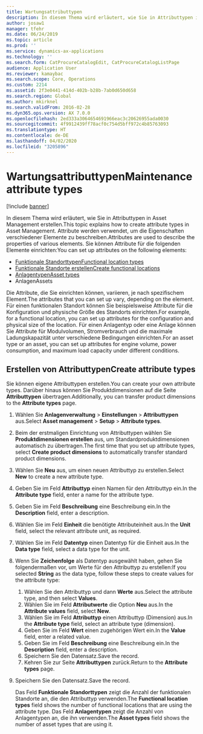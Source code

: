 ```yaml
---
title: Wartungsattributtypen
description: In diesem Thema wird erläutert, wie Sie in Attributtypen in Asset Management erstellen.
author: josaw1
manager: tfehr
ms.date: 06/24/2019
ms.topic: article
ms.prod: ''
ms.service: dynamics-ax-applications
ms.technology: ''
ms.search.form: CatProcureCatalogEdit, CatProcureCatalogListPage
audience: Application User
ms.reviewer: kamaybac
ms.search.scope: Core, Operations
ms.custom: 2214
ms.assetid: 2f3e0441-414d-402b-b28b-7ab0d650d658
ms.search.region: Global
ms.author: mkirknel
ms.search.validFrom: 2016-02-28
ms.dyn365.ops.version: AX 7.0.0
ms.openlocfilehash: 2ed333a3064654691966eac3c20626955ada0030
ms.sourcegitcommit: 4f9912439ff78acf0c754d5bff972c4b85763093
ms.translationtype: HT
ms.contentlocale: de-DE
ms.lasthandoff: 04/02/2020
ms.locfileid: "3205896"
---
```

# <a name="maintenance-attribute-types"></a><span data-ttu-id="09efd-103">Wartungsattributtypen</span><span class="sxs-lookup"><span data-stu-id="09efd-103">Maintenance attribute types</span></span>

[!include [banner](../../includes/banner.md)]

 

<span data-ttu-id="09efd-104">In diesem Thema wird erläutert, wie Sie in Attributtypen in Asset Management erstellen.</span><span class="sxs-lookup"><span data-stu-id="09efd-104">This topic explains how to create attribute types in Asset Management.</span></span> <span data-ttu-id="09efd-105">Attribute werden verwendet, um die Eigenschaften verschiedener Elemente zu beschreiben.</span><span class="sxs-lookup"><span data-stu-id="09efd-105">Attributes are used to describe the properties of various elements.</span></span> <span data-ttu-id="09efd-106">Sie können Attribute für die folgenden Elemente einrichten:</span><span class="sxs-lookup"><span data-stu-id="09efd-106">You can set up attributes on the following elements:</span></span>

- [<span data-ttu-id="09efd-107">Funktionale Standorttypen</span><span class="sxs-lookup"><span data-stu-id="09efd-107">Functional location types</span></span>](../setup-for-functional-locations/functional-location-types.md)
- [<span data-ttu-id="09efd-108">Funktionale Standorte erstellen</span><span class="sxs-lookup"><span data-stu-id="09efd-108">Create functional locations</span></span>](../functional-locations/create-functional-locations.md)
- [<span data-ttu-id="09efd-109">Anlagentypen</span><span class="sxs-lookup"><span data-stu-id="09efd-109">Asset types</span></span>](../setup-for-objects/object-types.md)
- <span data-ttu-id="09efd-110">Anlagen</span><span class="sxs-lookup"><span data-stu-id="09efd-110">Assets</span></span>

<span data-ttu-id="09efd-111">Die Attribute, die Sie einrichten können, variieren, je nach spezifischem Element.</span><span class="sxs-lookup"><span data-stu-id="09efd-111">The attributes that you can set up vary, depending on the element.</span></span> <span data-ttu-id="09efd-112">Für einen funktionalen Standort können Sie beispielsweise Attribute für die Konfiguration und physische Größe des Standorts einrichten.</span><span class="sxs-lookup"><span data-stu-id="09efd-112">For example, for a functional location, you can set up attributes for the configuration and physical size of the location.</span></span> <span data-ttu-id="09efd-113">Für einen Anlagentyp oder eine Anlage können Sie Attribute für Modulvolumen, Stromverbrauch und die maximale Ladungskapazität unter verschiedene Bedingungen einrichten.</span><span class="sxs-lookup"><span data-stu-id="09efd-113">For an asset type or an asset, you can set up attributes for engine volume, power consumption, and maximum load capacity under different conditions.</span></span>

## <a name="create-attribute-types"></a><span data-ttu-id="09efd-114">Erstellen von Attributtypen</span><span class="sxs-lookup"><span data-stu-id="09efd-114">Create attribute types</span></span>

<span data-ttu-id="09efd-115">Sie können eigene Attributtypen erstellen.</span><span class="sxs-lookup"><span data-stu-id="09efd-115">You can create your own attribute types.</span></span> <span data-ttu-id="09efd-116">Darüber hinaus können Sie Produktdimensionen auf die Seite **Attributtypen** übertragen.</span><span class="sxs-lookup"><span data-stu-id="09efd-116">Additionally, you can transfer product dimensions to the **Attribute types** page.</span></span>

1. <span data-ttu-id="09efd-117">Wählen Sie **Anlagenverwaltung** \> **Einstellungen** \> **Attributtypen** aus.</span><span class="sxs-lookup"><span data-stu-id="09efd-117">Select **Asset management** \> **Setup** \> **Attribute types**.</span></span>
2. <span data-ttu-id="09efd-118">Beim der erstmaligen Einrichtung von Attributtypen wählen Sie **Produktdimensionen erstellen** aus, um Standardproduktdimensionen automatisch zu übertragen.</span><span class="sxs-lookup"><span data-stu-id="09efd-118">The first time that you set up attribute types, select **Create product dimensions** to automatically transfer standard product dimensions.</span></span>
3. <span data-ttu-id="09efd-119">Wählen Sie **Neu** aus, um einen neuen Attributtyp zu erstellen.</span><span class="sxs-lookup"><span data-stu-id="09efd-119">Select **New** to create a new attribute type.</span></span>
4. <span data-ttu-id="09efd-120">Geben Sie im Feld **Attributtyp** einen Namen für den Attributtyp ein.</span><span class="sxs-lookup"><span data-stu-id="09efd-120">In the **Attribute type** field, enter a name for the attribute type.</span></span>
5. <span data-ttu-id="09efd-121">Geben Sie im Feld **Beschreibung** eine Beschreibung ein.</span><span class="sxs-lookup"><span data-stu-id="09efd-121">In the **Description** field, enter a description.</span></span>
6. <span data-ttu-id="09efd-122">Wählen Sie im Feld **Einheit** die benötigte Attributeinheit aus.</span><span class="sxs-lookup"><span data-stu-id="09efd-122">In the **Unit** field, select the relevant attribute unit, as required.</span></span>
7. <span data-ttu-id="09efd-123">Wählen Sie im Feld **Datentyp** einen Datentyp für die Einheit aus.</span><span class="sxs-lookup"><span data-stu-id="09efd-123">In the **Data type** field, select a data type for the unit.</span></span>
8. <span data-ttu-id="09efd-124">Wenn Sie **Zeichenfolge** als Datentyp ausgewählt haben, gehen Sie folgendermaßen vor, um Werte für den Attributtyp zu erstellen:</span><span class="sxs-lookup"><span data-stu-id="09efd-124">If you selected **String** as the data type, follow these steps to create values for the attribute type:</span></span>

    1. <span data-ttu-id="09efd-125">Wählen Sie den Attributtyp und dann **Werte** aus.</span><span class="sxs-lookup"><span data-stu-id="09efd-125">Select the attribute type, and then select **Values**.</span></span>
    2. <span data-ttu-id="09efd-126">Wählen Sie im Feld **Attributwerte** die Option **Neu** aus.</span><span class="sxs-lookup"><span data-stu-id="09efd-126">In the **Attribute values** field, select **New**.</span></span>
    3. <span data-ttu-id="09efd-127">Wählen Sie im Feld **Attributtyp** einen Attributtyp (Dimension) aus.</span><span class="sxs-lookup"><span data-stu-id="09efd-127">In the **Attribute type** field, select an attribute type (dimension).</span></span>
    4. <span data-ttu-id="09efd-128">Geben Sie im Feld **Wert** einen zugehörigen Wert ein.</span><span class="sxs-lookup"><span data-stu-id="09efd-128">In the **Value** field, enter a related value.</span></span>
    5. <span data-ttu-id="09efd-129">Geben Sie im Feld **Beschreibung** eine Beschreibung ein.</span><span class="sxs-lookup"><span data-stu-id="09efd-129">In the **Description** field, enter a description.</span></span>
    6. <span data-ttu-id="09efd-130">Speichern Sie den Datensatz.</span><span class="sxs-lookup"><span data-stu-id="09efd-130">Save the record.</span></span>
    7. <span data-ttu-id="09efd-131">Kehren Sie zur Seite **Attributtypen** zurück.</span><span class="sxs-lookup"><span data-stu-id="09efd-131">Return to the **Attribute types** page.</span></span>

9. <span data-ttu-id="09efd-132">Speichern Sie den Datensatz.</span><span class="sxs-lookup"><span data-stu-id="09efd-132">Save the record.</span></span>

    <span data-ttu-id="09efd-133">Das Feld **Funktionale Standorttypen** zeigt die Anzahl der funktionalen Standorte an, die den Attributtyp verwenden.</span><span class="sxs-lookup"><span data-stu-id="09efd-133">The **Functional location types** field shows the number of functional locations that are using the attribute type.</span></span> <span data-ttu-id="09efd-134">Das Feld **Anlagentypen** zeigt die Anzahl von Anlagentypen an, die ihn verwenden.</span><span class="sxs-lookup"><span data-stu-id="09efd-134">The **Asset types** field shows the number of asset types that are using it.</span></span>
